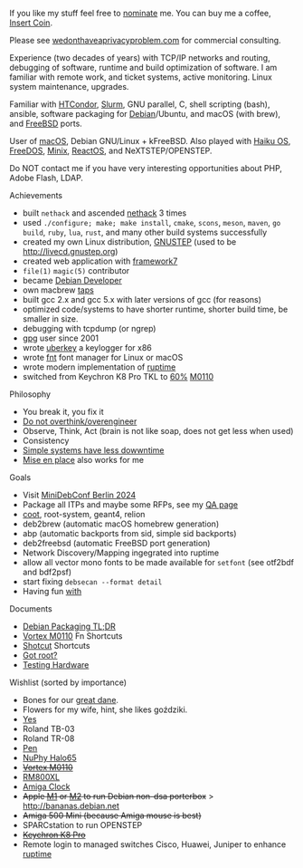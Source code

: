 If you like my stuff feel free to [nominate](https://stars.github.com/nominate) me. You can buy me a coffee, [Insert Coin](https://www.buymeacoffee.com/alexmy).

Please see [wedonthaveaprivacyproblem.com](https://github.com/wedonthaveaprivacyproblem/) for commercial consulting.

Experience (two decades of years) with TCP/IP networks and routing, debugging of software, runtime and build optimization of software. I am familiar with remote work, and ticket systems, active monitoring. Linux system maintenance, upgrades.

Familiar with [HTCondor](https://htcondor.org), [Slurm](https://slurm.schedmd.com), GNU parallel, C, shell scripting (bash), ansible, software packaging for [Debian](https://debian.org)/Ubuntu, and macOS (with brew), and [FreeBSD](https://freebsd.org) ports.

User of [macOS](https://next.com), Debian GNU/Linux + kFreeBSD. Also played with [Haiku OS](https://www.haiku-os.org), [FreeDOS](https://www.freedos.org), [Minix](https://www.minix3.org), [ReactOS](https://reactos.org), and NeXTSTEP/OPENSTEP.

Do NOT contact me if you have very interesting opportunities about PHP, Adobe Flash, LDAP.

Achievements
- built `nethack` and ascended [nethack](https://github.com/alexmyczko/nethack) 3 times
- used `./configure; make; make install`, `cmake`, `scons`, `meson`, `maven`, `go build`, `ruby`, `lua`, `rust`, and many other build systems successfully
- created my own Linux distribution, [GNUSTEP](https://aiei.ch/gnustep) (used to be http://livecd.gnustep.org)
- created web application with [framework7](https://framework7.io)
- `file(1)` `magic(5)` contributor
- became [Debian Developer](https://qa.debian.org/developer.php?login=tar@debian.org)
- own macbrew [taps](https://github.com/alexmyczko/homebrew-mac)
- built gcc 2.x and gcc 5.x with later versions of gcc (for reasons)
- optimized code/systems to have shorter runtime, shorter build time, be smaller in size.
- debugging with tcpdump (or ngrep)
- [gpg](https://db.debian.org/fetchkey.cgi?fingerprint=B60A1BF363DC1319FF0A8E89116852BCDF7515C0) user since 2001
- wrote [uberkey](https://github.com/alexmyczko/uberkey) a keylogger for x86
- wrote [fnt](https://github.com/alexmyczko/fnt) font manager for Linux or macOS
- wrote modern implementation of [ruptime](https://github.com/alexmyczko/ruptime)
- switched from Keychron K8 Pro TKL to [60%](https://www.reddit.com/r/MechanicalKeyboards/comments/1b2i0k1/m0110_with_tank/) [M0110](https://github.com/alexmyczko/autoexec.bat/blob/master/Documents/m0110.md)

Philosophy
- You break it, you fix it
- [Do not overthink/overengineer](https://github.com/kelseyhightower/nocode)
- Observe, Think, Act (brain is not like soap, does not get less when used)
- Consistency
- [Simple systems have less dowwntime](https://www.gkogan.co/blog/simple-systems/)
- [Mise en place](https://en.wikipedia.org/wiki/Mise_en_place) also works for me

Goals
- Visit [MiniDebConf Berlin 2024](https://wiki.debian.org/DebianEvents/de/2024/MiniDebconfBerlin)
- Package all ITPs and maybe some RFPs, see my [QA page](https://qa.debian.org/developer.php?login=gurkan%40phys.ethz.ch)
- [coot](https://ftp-master.debian.org/new/coot_1.1.07.705.gb7e2c16a2+dfsg-1.html), root-system, geant4, relion
- deb2brew (automatic macOS homebrew generation)
- abp (automatic backports from sid, simple sid backports)
- deb2freebsd (automatic FreeBSD port generation)
- Network Discovery/Mapping ingegrated into ruptime
- allow all vector mono fonts to be made available for `setfont` (see otf2bdf and bdf2psf)
- start fixing `debsecan --format detail`
- Having fun [with](https://www.zazzle.ch/mbr/238224177574007497/likes?rf=238224177574007497)

Documents
- [Debian Packaging TL;DR](https://github.com/alexmyczko/autoexec.bat/blob/master/Documents/debian-packaging.md)
- [Vortex M0110](https://github.com/alexmyczko/autoexec.bat/blob/master/Documents/m0110.md) Fn Shortcuts
- [Shotcut](https://github.com/alexmyczko/autoexec.bat/blob/master/Documents/shotcut.md) Shortcuts
- [Got root?](https://github.com/alexmyczko/autoexec.bat/blob/master/Documents/got-root.md)
- [Testing Hardware](https://github.com/alexmyczko/autoexec.bat/blob/master/Documents/hardware.md)

Wishlist (sorted by importance)
- Bones for our [great dane](https://www.flickr.com/photos/aiei/34397165464/).
- Flowers for my wife, hint, she likes goździki.
- [Yes](https://mykeyboard.eu/catalogue/modern-m0110-keyboard-kit_639/)
- Roland TB-03
- Roland TR-08
- [Pen](https://www.galaxus.ch/en/s12/product/caran-dache-849-popline-orange-pens-5608696)
- [NuPhy Halo65](https://nuphy.com/apps/wishlist/65ec733a16c406dafe64dc6d)
- ~~[Vortex M0110](https://vortexgear.store/products/m0110-qmk-via-vial-version?variant=43156282998947)~~
- [RM800XL](https://revive-machines.com/index-en.html)
- [Amiga Clock](https://retrofied.uk/products/amiga-workbench-small-desktop-wall-clock)
- ~~Apple [M1](https://www.apple.com/ch-de-edu/shop/buy-mac/mac-mini/apple-m2-chip-mit-8-core-cpu-und-10-core-gpu-256gb) or [M2](https://www.apple.com/ch-de-edu/shop/buy-mac/mac-studio/12-core-cpu-30-core-gpu-16-core-neural-engine-32-gb-arbeitsspeicher-512gb) to run Debian non-dsa porterbox~~ > http://bananas.debian.net
- ~~Amiga 500 Mini (because Amiga mouse is best)~~
- SPARCstation to run OPENSTEP
- ~~[Keychron K8 Pro](https://www.digitec.ch/de/s1/product/keychron-k8-pro-us-kabelgebunden-kabellos-tastatur-22670050?ip=keychron+k8+pro)~~
- Remote login to managed switches Cisco, Huawei, Juniper to enhance [ruptime](https://github.com/alexmyczko/ruptime)

<!--
![Metrics](https://metrics.lecoq.io/alexmyczko?template=classic&repositories.forks=true&base.metadata=0&lines=1&achievements=1&achievements.threshold=C&achievements.secrets=true&achievements.display=compact&achievements.limit=0&config.timezone=Europe%2FZurich)

Something went wrong bananas!
![Alex's github stats](https://github-readme-stats.vercel.app/api?username=alexmyczko&show_icons=true&theme=graywhite)

[![Top Langs](https://github-readme-stats.vercel.app/api/top-langs/?username=alexmyczko&layout=compact)](https://github.com/anuraghazra/github-readme-stats)
-->
